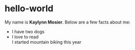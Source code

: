 # hello-world
My name is **Kaylynn Mosier**. Below are a few facts about me:
<ul> <li>I have two dogs</li><li>I love to read</li>I started mountain biking this year</li></ul>
